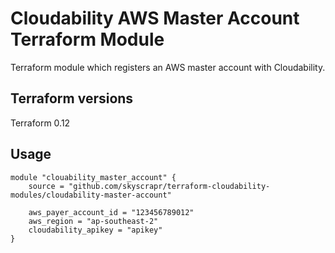 # Cloudability AWS Master Account Terraform Module

Terraform module which registers an AWS master account with Cloudability.

## Terraform versions

Terraform 0.12

## Usage

```hcl
module "clouability_master_account" {
    source = "github.com/skyscrapr/terraform-cloudability-modules/cloudability-master-account"

    aws_payer_account_id = "123456789012"
    aws_region = "ap-southeast-2"
    cloudability_apikey = "apikey"
}
```
